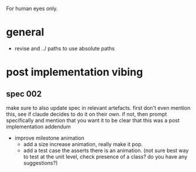 For human eyes only.

# general

- revise and ../ paths to use absolute paths

# post implementation vibing

## spec 002

make sure to also update spec in relevant artefacts. first don't even mention this, see if claude decides to do it on their own. if not, then prompt specifically and mention that you want it to be clear that this was a post implementation addendum

- improve milestone animation
  - add a size increase animation, really make it pop.
  - add a test case the asserts there is an animation. (not sure best way to test at the unit level, check presence of a class? do you have any suggestions?)